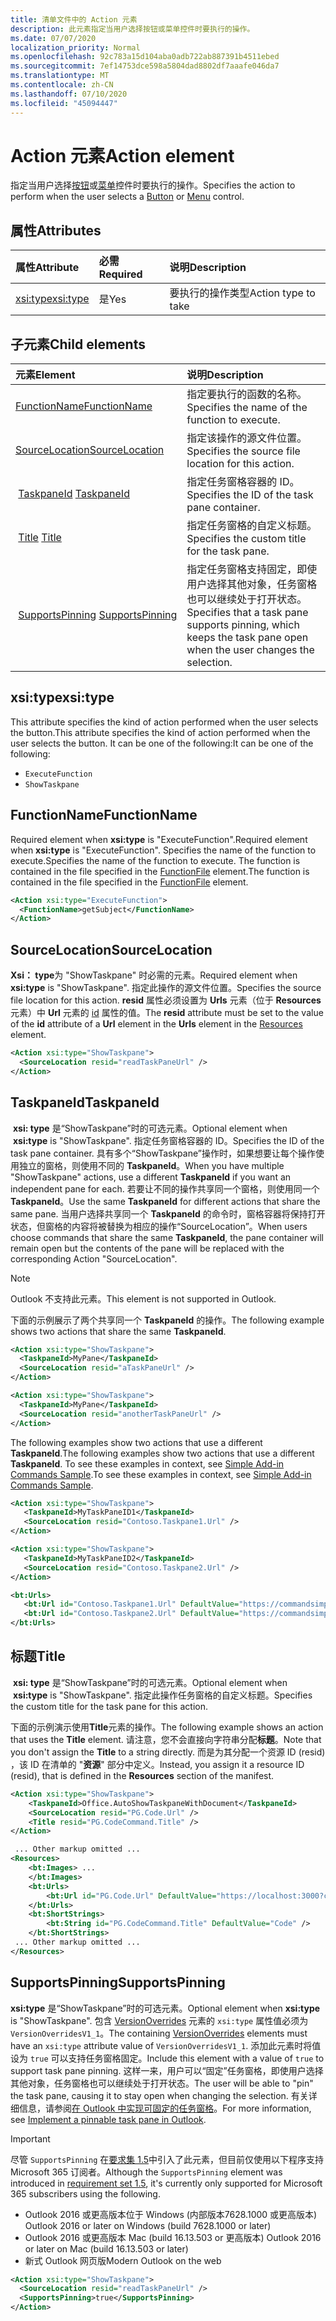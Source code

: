 ```yaml
---
title: 清单文件中的 Action 元素
description: 此元素指定当用户选择按钮或菜单控件时要执行的操作。
ms.date: 07/07/2020
localization_priority: Normal
ms.openlocfilehash: 92c783a15d104aba0adb722ab887391b4511ebed
ms.sourcegitcommit: 7ef14753dce598a5804dad8802df7aaafe046da7
ms.translationtype: MT
ms.contentlocale: zh-CN
ms.lasthandoff: 07/10/2020
ms.locfileid: "45094447"
---
```

# <a name="action-element"></a><span data-ttu-id="1078f-103">Action 元素</span><span class="sxs-lookup"><span data-stu-id="1078f-103">Action element</span></span>

<span data-ttu-id="1078f-104">指定当用户选择[按钮](control.md#button-control)或[菜单](control.md#menu-dropdown-button-controls)控件时要执行的操作。</span><span class="sxs-lookup"><span data-stu-id="1078f-104">Specifies the action to perform when the user selects a  [Button](control.md#button-control) or [Menu](control.md#menu-dropdown-button-controls) control.</span></span>

## <a name="attributes"></a><span data-ttu-id="1078f-105">属性</span><span class="sxs-lookup"><span data-stu-id="1078f-105">Attributes</span></span>

|  <span data-ttu-id="1078f-106">属性</span><span class="sxs-lookup"><span data-stu-id="1078f-106">Attribute</span></span>  |  <span data-ttu-id="1078f-107">必需</span><span class="sxs-lookup"><span data-stu-id="1078f-107">Required</span></span>  |  <span data-ttu-id="1078f-108">说明</span><span class="sxs-lookup"><span data-stu-id="1078f-108">Description</span></span>  |
|:-----|:-----|:-----|
|  [<span data-ttu-id="1078f-109">xsi:type</span><span class="sxs-lookup"><span data-stu-id="1078f-109">xsi:type</span></span>](#xsitype)  |  <span data-ttu-id="1078f-110">是</span><span class="sxs-lookup"><span data-stu-id="1078f-110">Yes</span></span>  | <span data-ttu-id="1078f-111">要执行的操作类型</span><span class="sxs-lookup"><span data-stu-id="1078f-111">Action type to take</span></span>|

## <a name="child-elements"></a><span data-ttu-id="1078f-112">子元素</span><span class="sxs-lookup"><span data-stu-id="1078f-112">Child elements</span></span>

|  <span data-ttu-id="1078f-113">元素</span><span class="sxs-lookup"><span data-stu-id="1078f-113">Element</span></span> |  <span data-ttu-id="1078f-114">说明</span><span class="sxs-lookup"><span data-stu-id="1078f-114">Description</span></span>  |
|:-----|:-----|
|  [<span data-ttu-id="1078f-115">FunctionName</span><span class="sxs-lookup"><span data-stu-id="1078f-115">FunctionName</span></span>](#functionname) |    <span data-ttu-id="1078f-116">指定要执行的函数的名称。</span><span class="sxs-lookup"><span data-stu-id="1078f-116">Specifies the name of the function to execute.</span></span> |
|  [<span data-ttu-id="1078f-117">SourceLocation</span><span class="sxs-lookup"><span data-stu-id="1078f-117">SourceLocation</span></span>](#sourcelocation) |    <span data-ttu-id="1078f-118">指定该操作的源文件位置。</span><span class="sxs-lookup"><span data-stu-id="1078f-118">Specifies the source file location for this action.</span></span> |
| <span data-ttu-id="1078f-119"> [TaskpaneId](#taskpaneid)</span><span class="sxs-lookup"><span data-stu-id="1078f-119"> [TaskpaneId](#taskpaneid)</span></span> | <span data-ttu-id="1078f-120">指定任务窗格容器的 ID。</span><span class="sxs-lookup"><span data-stu-id="1078f-120">Specifies the ID of the task pane container.</span></span>|
| <span data-ttu-id="1078f-121"> [Title](#title)</span><span class="sxs-lookup"><span data-stu-id="1078f-121"> [Title](#title)</span></span> | <span data-ttu-id="1078f-122">指定任务窗格的自定义标题。</span><span class="sxs-lookup"><span data-stu-id="1078f-122">Specifies the custom title for the task pane.</span></span>|
| <span data-ttu-id="1078f-123"> [SupportsPinning](#supportspinning)</span><span class="sxs-lookup"><span data-stu-id="1078f-123"> [SupportsPinning](#supportspinning)</span></span> | <span data-ttu-id="1078f-124">指定任务窗格支持固定，即使用户选择其他对象，任务窗格也可以继续处于打开状态。</span><span class="sxs-lookup"><span data-stu-id="1078f-124">Specifies that a task pane supports pinning, which keeps the task pane open when the user changes the selection.</span></span>|
  

## <a name="xsitype"></a><span data-ttu-id="1078f-125">xsi:type</span><span class="sxs-lookup"><span data-stu-id="1078f-125">xsi:type</span></span>

<span data-ttu-id="1078f-126">This attribute specifies the kind of action performed when the user selects the button.</span><span class="sxs-lookup"><span data-stu-id="1078f-126">This attribute specifies the kind of action performed when the user selects the button.</span></span> <span data-ttu-id="1078f-127">It can be one of the following:</span><span class="sxs-lookup"><span data-stu-id="1078f-127">It can be one of the following:</span></span>

- `ExecuteFunction`
- `ShowTaskpane`

## <a name="functionname"></a><span data-ttu-id="1078f-128">FunctionName</span><span class="sxs-lookup"><span data-stu-id="1078f-128">FunctionName</span></span>

<span data-ttu-id="1078f-129">Required element when **xsi:type** is "ExecuteFunction".</span><span class="sxs-lookup"><span data-stu-id="1078f-129">Required element when **xsi:type** is "ExecuteFunction".</span></span> <span data-ttu-id="1078f-130">Specifies the name of the function to execute.</span><span class="sxs-lookup"><span data-stu-id="1078f-130">Specifies the name of the function to execute.</span></span> <span data-ttu-id="1078f-131">The function is contained in the file specified in the [FunctionFile](functionfile.md) element.</span><span class="sxs-lookup"><span data-stu-id="1078f-131">The function is contained in the file specified in the [FunctionFile](functionfile.md) element.</span></span>

```xml
<Action xsi:type="ExecuteFunction">
  <FunctionName>getSubject</FunctionName>
</Action>
```

## <a name="sourcelocation"></a><span data-ttu-id="1078f-132">SourceLocation</span><span class="sxs-lookup"><span data-stu-id="1078f-132">SourceLocation</span></span>

<span data-ttu-id="1078f-133">**Xsi： type**为 "ShowTaskpane" 时必需的元素。</span><span class="sxs-lookup"><span data-stu-id="1078f-133">Required element when **xsi:type** is "ShowTaskpane".</span></span> <span data-ttu-id="1078f-134">指定此操作的源文件位置。</span><span class="sxs-lookup"><span data-stu-id="1078f-134">Specifies the source file location for this action.</span></span> <span data-ttu-id="1078f-135">**resid** 属性必须设置为 **Urls** 元素（位于 **Resources** 元素）中 **Url** 元素的 [id](resources.md) 属性的值。</span><span class="sxs-lookup"><span data-stu-id="1078f-135">The **resid** attribute must be set to the value of the **id** attribute of a **Url** element in the **Urls** element in the [Resources](resources.md) element.</span></span>

```xml
<Action xsi:type="ShowTaskpane">
  <SourceLocation resid="readTaskPaneUrl" />
</Action>
```  

## <a name="taskpaneid"></a><span data-ttu-id="1078f-136">TaskpaneId</span><span class="sxs-lookup"><span data-stu-id="1078f-136">TaskpaneId</span></span>

<span data-ttu-id="1078f-137"> **xsi: type** 是“ShowTaskpane”时的可选元素。</span><span class="sxs-lookup"><span data-stu-id="1078f-137">Optional element when  **xsi:type** is "ShowTaskpane".</span></span> <span data-ttu-id="1078f-138">指定任务窗格容器的 ID。</span><span class="sxs-lookup"><span data-stu-id="1078f-138">Specifies the ID of the task pane container.</span></span> <span data-ttu-id="1078f-139">具有多个“ShowTaskpane”操作时，如果想要让每个操作使用独立的窗格，则使用不同的 **TaskpaneId**。</span><span class="sxs-lookup"><span data-stu-id="1078f-139">When you have multiple "ShowTaskpane" actions, use a different **TaskpaneId** if you want an independent pane for each.</span></span> <span data-ttu-id="1078f-140">若要让不同的操作共享同一个窗格，则使用同一个 **TaskpaneId**。</span><span class="sxs-lookup"><span data-stu-id="1078f-140">Use the same **TaskpaneId** for  different actions that share the same pane.</span></span> <span data-ttu-id="1078f-141">当用户选择共享同一个 **TaskpaneId** 的命令时，窗格容器将保持打开状态，但窗格的内容将被替换为相应的操作“SourceLocation”。</span><span class="sxs-lookup"><span data-stu-id="1078f-141">When users choose commands that share the same **TaskpaneId**, the pane container will remain open but the contents of the pane will be replaced with the corresponding Action "SourceLocation".</span></span>

> [!NOTE]
> <span data-ttu-id="1078f-142">Outlook 不支持此元素。</span><span class="sxs-lookup"><span data-stu-id="1078f-142">This element is not supported in Outlook.</span></span>

<span data-ttu-id="1078f-143">下面的示例展示了两个共享同一个 **TaskpaneId** 的操作。</span><span class="sxs-lookup"><span data-stu-id="1078f-143">The following example shows two actions that share the same **TaskpaneId**.</span></span>

```xml
<Action xsi:type="ShowTaskpane">
  <TaskpaneId>MyPane</TaskpaneId>
  <SourceLocation resid="aTaskPaneUrl" />
</Action>

<Action xsi:type="ShowTaskpane">
  <TaskpaneId>MyPane</TaskpaneId>
  <SourceLocation resid="anotherTaskPaneUrl" />
</Action>
```  

<span data-ttu-id="1078f-144">The following examples show two actions that use a different **TaskpaneId**.</span><span class="sxs-lookup"><span data-stu-id="1078f-144">The following examples show two actions that use a different **TaskpaneId**.</span></span> <span data-ttu-id="1078f-145">To see these examples in context, see [Simple Add-in Commands Sample](https://github.com/OfficeDev/Office-Add-in-Commands-Samples/blob/master/Simple/Manifest/SimpleAddin.xml).</span><span class="sxs-lookup"><span data-stu-id="1078f-145">To see these examples in context, see [Simple Add-in Commands Sample](https://github.com/OfficeDev/Office-Add-in-Commands-Samples/blob/master/Simple/Manifest/SimpleAddin.xml).</span></span>

```xml
<Action xsi:type="ShowTaskpane">
   <TaskpaneId>MyTaskPaneID1</TaskpaneId>
   <SourceLocation resid="Contoso.Taskpane1.Url" />
</Action>

<Action xsi:type="ShowTaskpane">
   <TaskpaneId>MyTaskPaneID2</TaskpaneId>
   <SourceLocation resid="Contoso.Taskpane2.Url" />
</Action>
```  

```xml
<bt:Urls>
   <bt:Url id="Contoso.Taskpane1.Url" DefaultValue="https://commandsimple.azurewebsites.net/Taskpane.html" />
   <bt:Url id="Contoso.Taskpane2.Url" DefaultValue="https://commandsimple.azurewebsites.net/Taskpane2.html" />
</bt:Urls>
```  

## <a name="title"></a><span data-ttu-id="1078f-146">标题</span><span class="sxs-lookup"><span data-stu-id="1078f-146">Title</span></span>

<span data-ttu-id="1078f-147"> **xsi: type** 是“ShowTaskpane”时的可选元素。</span><span class="sxs-lookup"><span data-stu-id="1078f-147">Optional element when  **xsi:type** is "ShowTaskpane".</span></span> <span data-ttu-id="1078f-148">指定此操作任务窗格的自定义标题。</span><span class="sxs-lookup"><span data-stu-id="1078f-148">Specifies the custom title for the task pane for this action.</span></span>

<span data-ttu-id="1078f-149">下面的示例演示使用**Title**元素的操作。</span><span class="sxs-lookup"><span data-stu-id="1078f-149">The following example shows an action that uses the **Title** element.</span></span> <span data-ttu-id="1078f-150">请注意，您不会直接向字符串分配**标题**。</span><span class="sxs-lookup"><span data-stu-id="1078f-150">Note that you don't assign the **Title** to a string directly.</span></span> <span data-ttu-id="1078f-151">而是为其分配一个资源 ID (resid) ，该 ID 在清单的 "**资源**" 部分中定义。</span><span class="sxs-lookup"><span data-stu-id="1078f-151">Instead, you assign it a resource ID (resid), that is defined in the **Resources** section of the manifest.</span></span>

```xml
<Action xsi:type="ShowTaskpane">
    <TaskpaneId>Office.AutoShowTaskpaneWithDocument</TaskpaneId>
    <SourceLocation resid="PG.Code.Url" />
    <Title resid="PG.CodeCommand.Title" />
</Action>

 ... Other markup omitted ...
<Resources>
    <bt:Images> ...
    </bt:Images>
    <bt:Urls>
        <bt:Url id="PG.Code.Url" DefaultValue="https://localhost:3000?commands=1" />
    </bt:Urls>
    <bt:ShortStrings>
        <bt:String id="PG.CodeCommand.Title" DefaultValue="Code" />
    </bt:ShortStrings>
 ... Other markup omitted ...
</Resources>
```

## <a name="supportspinning"></a><span data-ttu-id="1078f-152">SupportsPinning</span><span class="sxs-lookup"><span data-stu-id="1078f-152">SupportsPinning</span></span>

<span data-ttu-id="1078f-153">**xsi:type** 是“ShowTaskpane”时的可选元素。</span><span class="sxs-lookup"><span data-stu-id="1078f-153">Optional element when **xsi:type** is "ShowTaskpane".</span></span> <span data-ttu-id="1078f-154">包含 [VersionOverrides](versionoverrides.md) 元素的 `xsi:type` 属性值必须为 `VersionOverridesV1_1`。</span><span class="sxs-lookup"><span data-stu-id="1078f-154">The containing [VersionOverrides](versionoverrides.md) elements must have an `xsi:type` attribute value of `VersionOverridesV1_1`.</span></span> <span data-ttu-id="1078f-155">添加此元素时将值设为 `true` 可以支持任务窗格固定。</span><span class="sxs-lookup"><span data-stu-id="1078f-155">Include this element with a value of `true` to support task pane pinning.</span></span> <span data-ttu-id="1078f-156">这样一来，用户可以“固定”任务窗格，即使用户选择其他对象，任务窗格也可以继续处于打开状态。</span><span class="sxs-lookup"><span data-stu-id="1078f-156">The user will be able to "pin" the task pane, causing it to stay open when changing the selection.</span></span> <span data-ttu-id="1078f-157">有关详细信息，请参阅[在 Outlook 中实现可固定的任务窗格](../../outlook/pinnable-taskpane.md)。</span><span class="sxs-lookup"><span data-stu-id="1078f-157">For more information, see [Implement a pinnable task pane in Outlook](../../outlook/pinnable-taskpane.md).</span></span>

> [!IMPORTANT]
> <span data-ttu-id="1078f-158">尽管 `SupportsPinning` 在[要求集 1.5](../objectmodel/requirement-set-1.5/outlook-requirement-set-1.5.md)中引入了此元素，但目前仅使用以下程序支持 Microsoft 365 订阅者。</span><span class="sxs-lookup"><span data-stu-id="1078f-158">Although the `SupportsPinning` element was introduced in [requirement set 1.5](../objectmodel/requirement-set-1.5/outlook-requirement-set-1.5.md), it's currently only supported for Microsoft 365 subscribers using the following.</span></span>
> - <span data-ttu-id="1078f-159">Outlook 2016 或更高版本位于 Windows (内部版本7628.1000 或更高版本) </span><span class="sxs-lookup"><span data-stu-id="1078f-159">Outlook 2016 or later on Windows (build 7628.1000 or later)</span></span>
> - <span data-ttu-id="1078f-160">Outlook 2016 或更高版本 Mac (build 16.13.503 or 更高版本) </span><span class="sxs-lookup"><span data-stu-id="1078f-160">Outlook 2016 or later on Mac (build 16.13.503 or later)</span></span>
> - <span data-ttu-id="1078f-161">新式 Outlook 网页版</span><span class="sxs-lookup"><span data-stu-id="1078f-161">Modern Outlook on the web</span></span>

```xml
<Action xsi:type="ShowTaskpane">
  <SourceLocation resid="readTaskPaneUrl" />
  <SupportsPinning>true</SupportsPinning>
</Action>
```
